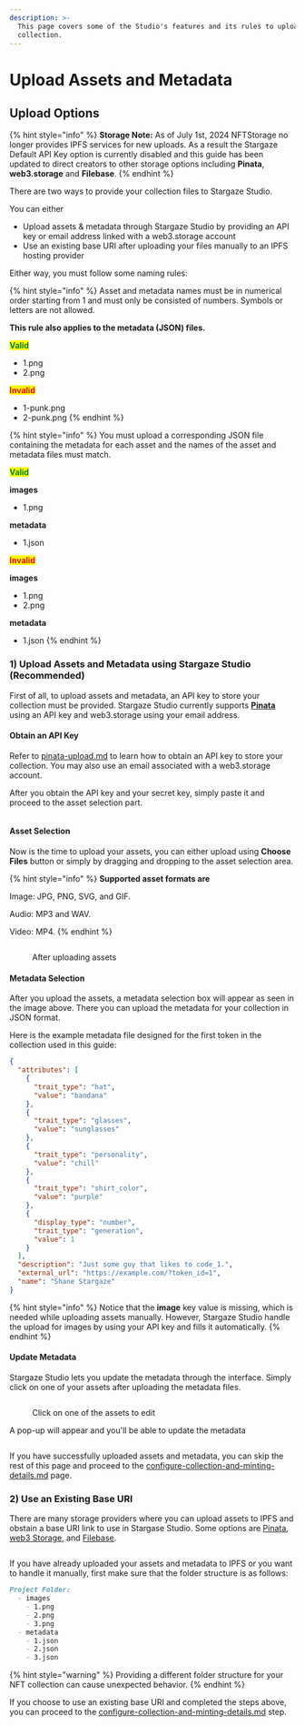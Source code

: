 ```yaml
---
description: >-
  This page covers some of the Studio's features and its rules to upload a
  collection.
---
```


# Upload Assets and Metadata

## Upload Options

{% hint style="info" %}
**Storage Note:** As of July 1st, 2024 NFTStorage no longer provides IPFS services for new uploads. As a result the Stargaze Default API Key option is currently disabled and this guide has been updated to direct creators to other storage options including **Pinata**, **web3.storage** and **Filebase**.
{% endhint %}

There are two ways to provide your collection files to Stargaze Studio.

You can either

* Upload assets & metadata through Stargaze Studio by providing an API key or email address linked with a web3.storage account
* Use an existing base URI after uploading your files manually to an IPFS hosting provider

Either way, you must follow some naming rules:

{% hint style="info" %}
Asset and metadata names must be in numerical order starting from 1 and must only be consisted of numbers. Symbols or letters are not allowed.

**This rule also applies to the metadata (JSON) files.**

<mark style="color:green;">**Valid**</mark>

* 1.png
* 2.png

<mark style="color:red;">**Invalid**</mark>

* 1-punk.png
* 2-punk.png
{% endhint %}

{% hint style="info" %}
You must upload a corresponding JSON file containing the metadata for each asset and the names of the asset and metadata files must match.

<mark style="color:green;">**Valid**</mark>

**images**

* 1.png

**metadata**

* 1.json

<mark style="color:red;">**Invalid**</mark>

**images**

* 1.png
* 2.png

**metadata**

* 1.json
{% endhint %}

### 1) Upload Assets and Metadata using Stargaze Studio (Recommended)

First of all, to upload assets and metadata, an API key to store your collection must be provided. Stargaze Studio currently supports [**Pinata**](https://www.pinata.cloud) using an API key and web3.storage using your email address.

#### Obtain an API Key

Refer to [pinata-upload.md](../../../readme/3.-add-assets-and-metadata/pinata-upload.md "mention") to learn how to obtain an API key to store your collection. You may also use an email associated with a web3.storage account.

After you obtain the API key and your secret key, simply paste it and proceed to the asset selection part.

<figure><img src="../../../../.gitbook/assets/image (55).png" alt=""><figcaption></figcaption></figure>

#### Asset Selection

Now is the time to upload your assets, you can either upload using **Choose Files** button or simply by dragging and dropping to the asset selection area.

{% hint style="info" %}
**Supported asset formats are**

Image: JPG, PNG, SVG, and GIF.

Audio: MP3 and WAV.

Video: MP4.
{% endhint %}

<figure><img src="../../../../.gitbook/assets/image (10) (1).png" alt=""><figcaption><p>After uploading assets</p></figcaption></figure>

#### Metadata Selection

After you upload the assets, a metadata selection box will appear as seen in the image above. There you can upload the metadata for your collection in JSON format.

Here is the example metadata file designed for the first token in the collection used in this guide:

```json
{
  "attributes": [
    {
      "trait_type": "hat",
      "value": "bandana"
    },
    {
      "trait_type": "glasses",
      "value": "sunglasses"
    },
    {
      "trait_type": "personality",
      "value": "chill"
    },
    {
      "trait_type": "shirt_color",
      "value": "purple"
    },
    {
      "display_type": "number",
      "trait_type": "generation",
      "value": 1
    }
  ],
  "description": "Just some guy that likes to code_1.",
  "external_url": "https://example.com/?token_id=1",
  "name": "Shane Stargaze"
}
```

{% hint style="info" %}
Notice that the **image** key value is missing, which is needed while uploading assets manually. However, Stargaze Studio handle the upload for images by using your API key and fills it automatically.
{% endhint %}

#### Update Metadata

Stargaze Studio lets you update the metadata through the interface. Simply click on one of your assets after uploading the metadata files.

<figure><img src="../../../../.gitbook/assets/image (4) (1) (1) (1).png" alt=""><figcaption><p>Click on one of the assets to edit</p></figcaption></figure>

A pop-up will appear and you'll be able to update the metadata

<figure><img src="../../../../.gitbook/assets/image (7) (1).png" alt=""><figcaption></figcaption></figure>

If you have successfully uploaded assets and metadata, you can skip the rest of this page and proceed to the [configure-collection-and-minting-details.md](../configure-collection-and-minting-details.md "mention") page.

### 2) Use an Existing Base URI

There are many storage providers where you can upload assets to IPFS and obstain a base URI link to use in Stargase Studio. Some options are [Pinata](https://www.pinata.cloud), [web3 Storage](https://web3.storage), and [Filebase](https://filebase.com).

<figure><img src="../../../../.gitbook/assets/image (57).png" alt=""><figcaption></figcaption></figure>

If you have already uploaded your assets and metadata to IPFS or you want to handle it manually, first make sure that the folder structure is as follows:

```markdown
Project Folder:
  - images
    - 1.png
    - 2.png
    - 3.png
  - metadata
    - 1.json
    - 2.json
    - 3.json
```

{% hint style="warning" %}
Providing a different folder structure for your NFT collection can cause unexpected behavior.
{% endhint %}

If you choose to use an existing base URI and completed the steps above, you can proceed to the [configure-collection-and-minting-details.md](../configure-collection-and-minting-details.md "mention") step.
